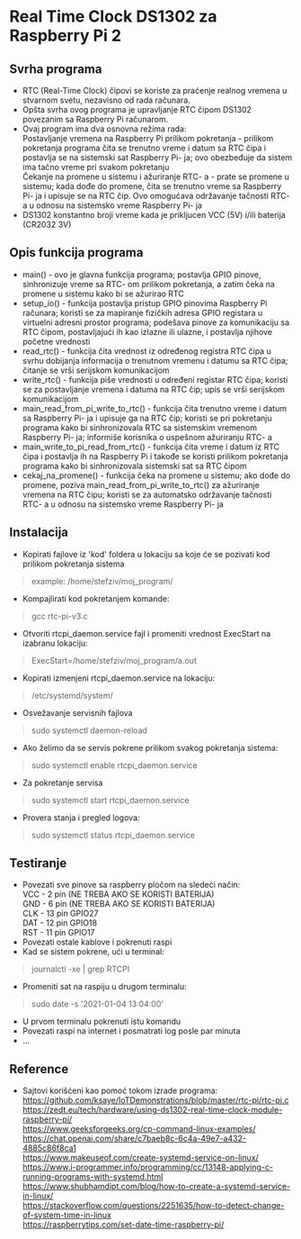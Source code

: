# Real Time Clock DS1302 za Raspberry Pi 2

## Svrha programa
- RTC (Real-Time Clock) čipovi se koriste za praćenje realnog vremena u stvarnom svetu, nezavisno od rada računara.<br />
- Opšta svrha ovog programa je upravljanje RTC čipom DS1302 povezanim sa Raspberry Pi računarom.<br />
- Ovaj program ima dva osnovna režima rada:<br />
Postavljanje vremena na Raspberry Pi prilikom pokretanja - prilikom pokretanja programa čita se trenutno vreme i datum sa RTC čipa i postavlja se na sistemski sat Raspberry Pi- ja; ovo obezbeđuje da sistem ima tačno vreme pri svakom pokretanju<br />
Čekanje na promene u sistemu i ažuriranje RTC- a - prate se promene u sistemu; kada dođe do promene, čita se trenutno vreme sa Raspberry Pi- ja i upisuje se na RTC čip. Ovo omogućava održavanje tačnosti RTC- a u odnosu na sistemsko vreme Raspberry Pi- ja<br />
- DS1302 konstantno broji vreme kada je prikljucen VCC (5V) i/ili baterija (CR2032 3V)<br />

## Opis funkcija programa
- main() - ovo je glavna funkcija programa; postavlja GPIO pinove, sinhronizuje vreme sa RTC- om prilikom pokretanja, a zatim čeka na promene u sistemu kako bi se ažurirao RTC<br />
- setup_io() - funkcija postavlja pristup GPIO pinovima Raspberry Pi računara; koristi se za mapiranje fizičkih adresa GPIO registara u virtuelni adresni prostor programa; podešava pinove za komunikaciju sa RTC čipom, postavljajući ih kao izlazne ili ulazne, i postavlja njihove početne vrednosti<br />
- read_rtc() - funkcija čita vrednost iz određenog registra RTC čipa u svrhu dobijanja informacija o trenutnom vremenu i datumu sa RTC čipa; čitanje se vrši serijskom komunikacijom<br />
- write_rtc() - funkcija piše vrednosti u određeni registar RTC čipa; koristi se za postavljanje vremena i datuma na RTC čip; upis se vrši serijskom komunikacijom<br />
- main_read_from_pi_write_to_rtc() - funkcija čita trenutno vreme i datum sa Raspberry Pi- ja i upisuje ga na RTC čip; koristi se pri pokretanju programa kako bi sinhronizovala RTC sa sistemskim vremenom Raspberry Pi- ja; informiše korisnika o uspešnom ažuriranju RTC- a<br />
- main_write_to_pi_read_from_rtc() - funkcija čita vreme i datum iz RTC čipa i postavlja ih na Raspberry Pi i takođe se koristi prilikom pokretanja programa kako bi sinhronizovala sistemski sat sa RTC čipom<br />
- cekaj_na_promene() - funkcija čeka na promene u sistemu; ako dođe do promene, poziva main_read_from_pi_write_to_rtc() za ažuriranje vremena na RTC čipu; koristi se za automatsko održavanje tačnosti RTC- a u odnosu na sistemsko vreme Raspberry Pi- ja<br />

## Instalacija

- Kopirati fajlove iz 'kod' foldera u lokaciju sa koje će se pozivati kod prilikom pokretanja sistema<br />
>   example: /home/stefziv/moj_program/<br />
- Kompajlirati kod pokretanjem komande:<br />
>   gcc rtc-pi-v3.c<br />
- Otvoriti rtcpi_daemon.service fajl i promeniti vrednost ExecStart na izabranu lokaciju:<br />
>   ExecStart=/home/stefziv/moj_program/a.out<br />
- Kopirati izmenjeni rtcpi_daemon.service na lokaciju:<br />
>   /etc/systemd/system/<br />
- Osvežavanje servisnih fajlova<br />
>   sudo systemctl daemon-reload<br />
- Ako želimo da se servis pokrene prilikom svakog pokretanja sistema:<br />
>   sudo systemctl enable rtcpi_daemon.service<br />
- Za pokretanje servisa<br />
>   sudo systemctl start rtcpi_daemon.service<br />
- Provera stanja i pregled logova:<br />
>   sudo systemctl status rtcpi_daemon.service<br />

## Testiranje

- Povezati sve pinove sa raspberry pločom na sledeći način:<br />
VCC - 2 pin (NE TREBA AKO SE KORISTI BATERIJA)<br />
GND - 6 pin (NE TREBA AKO SE KORISTI BATERIJA)<br />
CLK - 13 pin GPIO27<br />
DAT - 12 pin GPIO18<br />
RST - 11 pin GPIO17<br />
- Povezati ostale kablove i pokrenuti raspi<br />
- Kad se sistem pokrene, ući u terminal:<br />
>   journalctl -xe | grep RTCPI<br />
- Promeniti sat na raspiju u drugom terminalu:<br />
>   sudo date -s '2021-01-04 13:04:00'<br />
- U prvom terminalu pokrenuti istu komandu<br />
- Povezati raspi na internet i posmatrati log posle par minuta<br />
- ...<br />

## Reference
- Sajtovi korišćeni kao pomoć tokom izrade programa:<br />
https://github.com/ksaye/IoTDemonstrations/blob/master/rtc-pi/rtc-pi.c<br />
https://zedt.eu/tech/hardware/using-ds1302-real-time-clock-module-raspberry-pi/<br />
https://www.geeksforgeeks.org/cp-command-linux-examples/<br />
https://chat.openai.com/share/c7baeb8c-6c4a-49e7-a432-4885c86f8ca1<br />
https://www.makeuseof.com/create-systemd-service-on-linux/<br />
https://www.i-programmer.info/programming/cc/13148-applying-c-running-programs-with-systemd.html<br />
https://www.shubhamdipt.com/blog/how-to-create-a-systemd-service-in-linux/<br />
https://stackoverflow.com/questions/2251635/how-to-detect-change-of-system-time-in-linux<br />
https://raspberrytips.com/set-date-time-raspberry-pi/<br />
